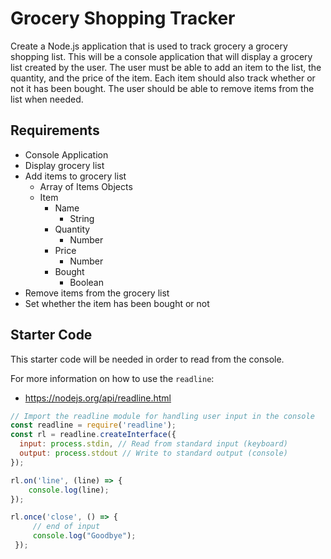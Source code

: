 # Grocery Shopping Tracker

Create a Node.js application that is used to track grocery a grocery shopping list. This will be a console application that will display a grocery list created by the user. The user must be able to add an item to the list, the quantity, and the price of the item. Each item should also track whether or not it has been bought. The user should be able to remove items from the list when needed.

## Requirements

- Console Application
- Display grocery list
- Add items to grocery list
    - Array of Items Objects
    - Item
        - Name
            - String
        - Quantity
            - Number
        - Price
            - Number
        - Bought
            - Boolean
- Remove items from the grocery list
- Set whether the item has been bought or not


## Starter Code

This starter code will be needed in order to read from the console.

For more information on how to use the `readline`:

- https://nodejs.org/api/readline.html

```javascript
// Import the readline module for handling user input in the console
const readline = require('readline');
const rl = readline.createInterface({
  input: process.stdin, // Read from standard input (keyboard)
  output: process.stdout // Write to standard output (console)
});

rl.on('line', (line) => {
    console.log(line);
});

rl.once('close', () => {
     // end of input
     console.log("Goodbye");
 });
```
